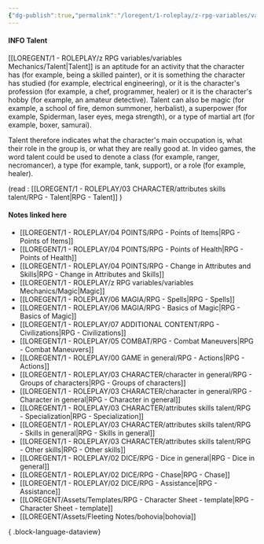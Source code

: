 ```yaml
---
{"dg-publish":true,"permalink":"/loregent/1-roleplay/z-rpg-variables/variables-mechanics/talent/"}
---
```


#### INFO Talent

[[LOREGENT/1 - ROLEPLAY/z RPG variables/variables Mechanics/Talent\|Talent]] is an aptitude for an activity that the character has (for example, being a skilled painter), or it is something the character has studied (for example, electrical engineering), or it is the character's profession (for example, a chef, programmer, healer) or it is the character's hobby (for example, an amateur detective). Talent can also be magic (for example, a school of fire, demon summoner, herbalist), a superpower (for example, Spiderman, laser eyes, mega strength), or a type of martial art (for example, boxer, samurai).

Talent therefore indicates what the character's main occupation is, what their role in the group is, or what they are really good at. In video games, the word talent could be used to denote a class (for example, ranger, necromancer), a type (for example, tank, support), or a role (for example, healer).

(read : [[LOREGENT/1 - ROLEPLAY/03 CHARACTER/attributes skills talent/RPG - Talent\|RPG - Talent]] )
#### Notes linked here
- [[LOREGENT/1 - ROLEPLAY/04 POINTS/RPG - Points of Items\|RPG - Points of Items]]
- [[LOREGENT/1 - ROLEPLAY/04 POINTS/RPG - Points of Health\|RPG - Points of Health]]
- [[LOREGENT/1 - ROLEPLAY/04 POINTS/RPG - Change in Attributes and Skills\|RPG - Change in Attributes and Skills]]
- [[LOREGENT/1 - ROLEPLAY/z RPG variables/variables Mechanics/Magic\|Magic]]
- [[LOREGENT/1 - ROLEPLAY/06 MAGIA/RPG - Spells\|RPG - Spells]]
- [[LOREGENT/1 - ROLEPLAY/06 MAGIA/RPG - Basics of Magic\|RPG - Basics of Magic]]
- [[LOREGENT/1 - ROLEPLAY/07 ADDITIONAL CONTENT/RPG - Civilizations\|RPG - Civilizations]]
- [[LOREGENT/1 - ROLEPLAY/05 COMBAT/RPG - Combat Maneuvers\|RPG - Combat Maneuvers]]
- [[LOREGENT/1 - ROLEPLAY/00 GAME in general/RPG - Actions\|RPG - Actions]]
- [[LOREGENT/1 - ROLEPLAY/03 CHARACTER/character in general/RPG - Groups of characters\|RPG - Groups of characters]]
- [[LOREGENT/1 - ROLEPLAY/03 CHARACTER/character in general/RPG - Character in general\|RPG - Character in general]]
- [[LOREGENT/1 - ROLEPLAY/03 CHARACTER/attributes skills talent/RPG - Specialization\|RPG - Specialization]]
- [[LOREGENT/1 - ROLEPLAY/03 CHARACTER/attributes skills talent/RPG - Skills in general\|RPG - Skills in general]]
- [[LOREGENT/1 - ROLEPLAY/03 CHARACTER/attributes skills talent/RPG - Other skills\|RPG - Other skills]]
- [[LOREGENT/1 - ROLEPLAY/02 DICE/RPG - Dice in general\|RPG - Dice in general]]
- [[LOREGENT/1 - ROLEPLAY/02 DICE/RPG - Chase\|RPG - Chase]]
- [[LOREGENT/1 - ROLEPLAY/02 DICE/RPG - Assistance\|RPG - Assistance]]
- [[LOREGENT/Assets/Templates/RPG - Character Sheet - template\|RPG - Character Sheet - template]]
- [[LOREGENT/Assets/Fleeting Notes/bohovia\|bohovia]]

{ .block-language-dataview}
